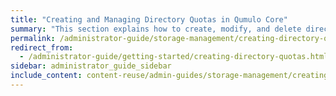 ```yaml
---
title: "Creating and Managing Directory Quotas in Qumulo Core"
summary: "This section explains how to create, modify, and delete directory quotas by using the Qumulo Core Web UI and how to use the Cluster Alerts for Qumulo script to manage cluster quota notifications."
permalink: /administrator-guide/storage-management/creating-directory-quotas.html
redirect_from:
  - /administrator-guide/getting-started/creating-directory-quotas.html
sidebar: administrator_guide_sidebar
include_content: content-reuse/admin-guides/storage-management/creating-directory-quotas.md
---
```


